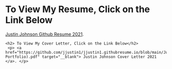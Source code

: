 <html>
  <head>
  </head>
  <body>
    <h1>To View My Resume, Click on the Link Below</h1>
    <p> <a href="https://github.com/jjustin1/jjustin1.githubresume.io/blob/main/JustinJohnsonGithubResume.pdf">Justin Johnson Github Resume 2021</a>.</p>
    
    <h2> To View My Cover Letter, Click on the Link Below</h2>
     <p> <a href="https://github.com/jjustin1/jjustin1.githubresume.io/blob/main/JustinJohnsonCoverLetter2021(Web-Portfolio).pdf" target="__blank"> Justin Johnson Cover Letter 2021 </a>. </p>

  </body>
</html>
